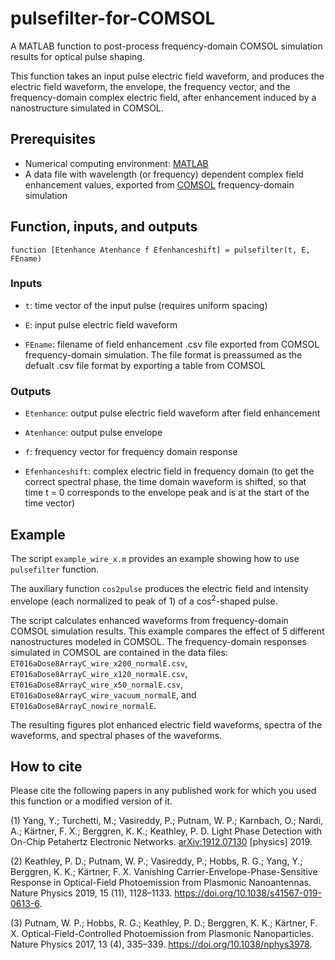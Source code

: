 # pulsefilter-for-COMSOL
A MATLAB function to post-process frequency-domain COMSOL simulation results for optical pulse shaping. 

This function takes an input pulse electric field waveform, and produces the electric field waveform, the envelope, the frequency vector, and the frequency-domain complex electric field, after enhancement induced by a nanostructure simulated in COMSOL. 

## Prerequisites
* Numerical computing environment: [MATLAB](https://www.mathworks.com/products/matlab.html)
* A data file with wavelength (or frequency) dependent complex field enhancement values, exported from [COMSOL](https://www.comsol.com/) frequency-domain simulation

## Function, inputs, and outputs
```
function [Etenhance Atenhance f Efenhanceshift] = pulsefilter(t, E, FEname)
```
### Inputs
* `t`: time vector of the input pulse (requires uniform spacing)

* `E`: input pulse electric field waveform

* `FEname`: filename of field enhancement .csv file exported from COMSOL frequency-domain simulation. The file format is preassumed as the defualt .csv file format by exporting a table from COMSOL

### Outputs
* `Etenhance`: output pulse electric field waveform after field enhancement

* `Atenhance`: output pulse envelope  

* `f`: frequency vector for frequency domain response

* `Efenhanceshift`: complex electric field in frequency domain (to get the correct spectral phase, the time domain waveform is shifted, so that time t = 0 corresponds to the envelope peak and is at the start of the time vector)

## Example
The script `example_wire_x.m` provides an example showing how to use `pulsefilter` function.

The auxiliary function `cos2pulse` produces the electric field and intensity envelope (each normalized to peak of 1) of a cos<sup>2</sup>-shaped pulse.

The script calculates enhanced waveforms from frequency-domain COMSOL simulation results. This example compares the effect of 5 different nanostructures modeled in COMSOL. The frequency-domain responses simulated in COMSOL are contained in the data files: `ET016aDose8ArrayC_wire_x200_normalE.csv`, `ET016aDose8ArrayC_wire_x120_normalE.csv`, `ET016aDose8ArrayC_wire_x50_normalE.csv`, `ET016aDose8ArrayC_wire_vacuum_normalE`, and `ET016aDose8ArrayC_nowire_normalE`.

The resulting figures plot enhanced electric field waveforms, spectra of the waveforms, and spectral phases of the waveforms.

## How to cite
Please cite the following papers in any published work for which you used this function or a modified version of it.

(1) 	Yang, Y.; Turchetti, M.; Vasireddy, P.; Putnam, W. P.; Karnbach,
O.; Nardi, A.; Kärtner, F. X.; Berggren, K. K.; Keathley, P. D. Light
Phase Detection with On-Chip Petahertz Electronic Networks.
[arXiv:1912.07130](https://arxiv.org/abs/1912.07130) [physics] 2019.

(2) 	Keathley, P. D.; Putnam, W. P.; Vasireddy, P.; Hobbs, R. G.; Yang,
Y.; Berggren, K. K.; Kärtner, F. X. Vanishing
Carrier-Envelope-Phase-Sensitive Response in Optical-Field Photoemission
from Plasmonic Nanoantennas. Nature Physics 2019, 15 (11), 1128–1133.
https://doi.org/10.1038/s41567-019-0613-6.

(3) 	Putnam, W. P.; Hobbs, R. G.; Keathley, P. D.; Berggren, K. K.;
Kärtner, F. X. Optical-Field-Controlled Photoemission from Plasmonic
Nanoparticles. Nature Physics 2017, 13 (4), 335–339.
https://doi.org/10.1038/nphys3978.

